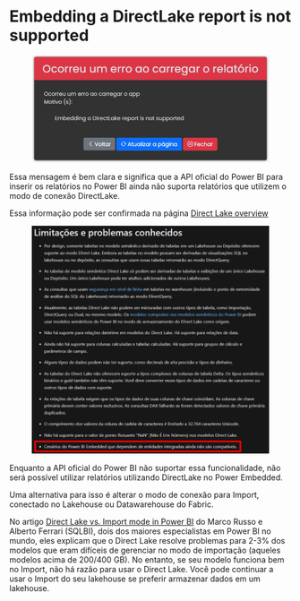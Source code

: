 # Embedding a DirectLake report is not supported

<figure><img src="../../.gitbook/assets/image (2) (1) (1) (1) (1).png" alt=""><figcaption></figcaption></figure>

Essa mensagem é bem clara e significa que a API oficial do Power BI para inserir os relatórios no Power BI ainda não suporta relatórios que utilizem o modo de conexão DirectLake.

Essa informação pode ser confirmada na página [Direct Lake overview](https://learn.microsoft.com/en-us/fabric/get-started/direct-lake-overview#known-issues-and-limitations)

<figure><img src="../../.gitbook/assets/image (3) (1) (1) (1).png" alt=""><figcaption></figcaption></figure>



Enquanto a API oficial do Power BI não suportar essa funcionalidade, não será possível utilizar relatórios utilizando DirectLake no Power Embedded.

Uma alternativa para isso é alterar o modo de conexão para Import, conectado no Lakehouse ou Datawarehouse do Fabric.

No artigo [Direct Lake vs. Import mode in Power BI](https://www.sqlbi.com/blog/marco/2024/04/06/direct-lake-vs-import-mode-in-power-bi/) do Marco Russo e Alberto Ferrari (SQLBI), dois dos maiores especialistas em Power BI no mundo, eles explicam que o Direct Lake resolve problemas para 2-3% dos modelos que eram difíceis de gerenciar no modo de importação (aqueles modelos acima de 200/400 GB). No entanto, se seu modelo funciona bem no Import, não há razão para usar o Direct Lake. Você pode continuar a usar o Import do seu lakehouse se preferir armazenar dados em um lakehouse.
